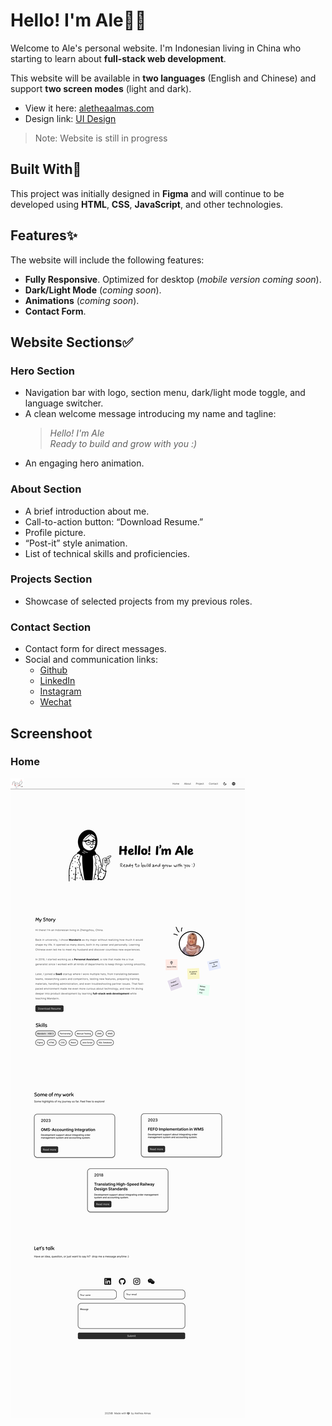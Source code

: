 # Hello! I'm Ale🧕🏻

Welcome to Ale's personal website. I'm Indonesian living in China who starting to learn about **full-stack web development**.

This website will be available in **two languages** (English and Chinese) and support **two screen modes** (light and dark).

- View it here: [aletheaalmas.com](https://aletheaalmas.com)
- Design link: [UI Design](https://www.figma.com/design/aKawpdPxNjhOKhaLWvmHaO/aletheaalmas.com?node-id=5-17)

> Note: Website is still in progress

## Built With🩷

This project was initially designed in **Figma** and will continue to be developed using **HTML**, **CSS**, **JavaScript**, and other technologies.

## Features✨

The website will include the following features:

- **Fully Responsive**. Optimized for desktop (_mobile version coming soon_).
- **Dark/Light Mode** (_coming soon_).
- **Animations** (_coming soon_).
- **Contact Form**.

## Website Sections✅

### Hero Section

- Navigation bar with logo, section menu, dark/light mode toggle, and language switcher.
- A clean welcome message introducing my name and tagline:
  > _Hello! I'm Ale_  
  > _Ready to build and grow with you :)_
- An engaging hero animation.

### About Section

- A brief introduction about me.
- Call-to-action button: “Download Resume.”
- Profile picture.
- “Post-it” style animation.
- List of technical skills and proficiencies.

### Projects Section

- Showcase of selected projects from my previous roles.

### Contact Section

- Contact form for direct messages.
- Social and communication links:
  - [Github](https://github.com/aletheaalmas)
  - [LinkedIn](https://www.linkedin.com/in/alethea-almas-146a91108/)
  - [Instagram](https://www.instagram.com/aletheaalmas/)
  - [Wechat](https://drive.google.com/file/d/18VAMxkSPLcEb05tXuDBR6vIacTqDZ3_n/view?usp=sharing)

## Screenshoot

### Home

![home](images/home-light-en.jpg)
